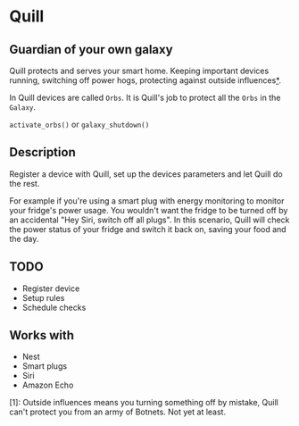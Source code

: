 # Quill
## Guardian of your own galaxy

Quill protects and serves your smart home. Keeping important devices running, switching off power hogs, protecting against outside influences[*](#1).

In Quill devices are called `Orbs`. It is Quill's job to protect all the `Orbs` in the `Galaxy`.

`activate_orbs()` or `galaxy_shutdown()`

## Description

Register a device with Quill, set up the devices parameters and let Quill do the rest.

For example if you're using a smart plug with energy monitoring to monitor your fridge's power usage. You wouldn't want the fridge to be turned off by an accidental "Hey Siri, switch off all plugs". In this scenario, Quill will check the power status of your fridge and switch it back on, saving your food and the day.


## TODO

* Register device
* Setup rules
* Schedule checks

## Works with

* Nest
* Smart plugs
* Siri
* Amazon Echo

[1]: Outside influences means you turning something off by mistake, Quill can't protect you from an army of Botnets. Not yet at least.
